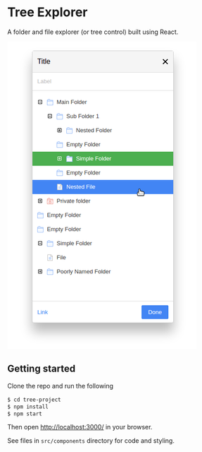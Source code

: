 # Tree Explorer
A folder and file explorer (or tree control) built using React.

![Tree explorer](tree-explorer.png)

## Getting started
Clone the repo and run the following
```
$ cd tree-project
$ npm install
$ npm start
```
Then open [http://localhost:3000/](http://localhost:3000/) in your browser.

See files in `src/components` directory for code and styling.

